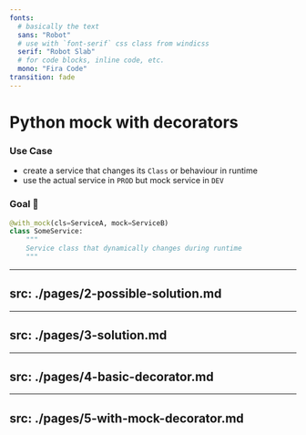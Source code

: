 ```yaml
---
fonts:
  # basically the text
  sans: "Robot"
  # use with `font-serif` css class from windicss
  serif: "Robot Slab"
  # for code blocks, inline code, etc.
  mono: "Fira Code"
transition: fade
---
```


# Python mock with decorators

### Use Case

- create a service that changes its `Class` or behaviour in runtime
- use the actual service in `PROD` but mock service in `DEV`

### Goal 🚀

```python
@with_mock(cls=ServiceA, mock=ServiceB)
class SomeService:
    """
    Service class that dynamically changes during runtime
    """
```


---
src: ./pages/2-possible-solution.md
---
---
src: ./pages/3-solution.md
---
---
src: ./pages/4-basic-decorator.md
---
---
src: ./pages/5-with-mock-decorator.md
---
